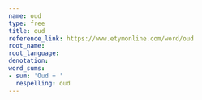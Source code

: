 ```yaml
---
name: oud
type: free
title: oud
reference_link: https://www.etymonline.com/word/oud
root_name: 
root_language: 
denotation: 
word_sums:
- sum: 'Oud + '
  respelling: oud
---
```

